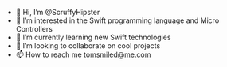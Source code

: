 - 👋 Hi, I’m @ScruffyHipster
- 👀 I’m interested in the Swift programming language and Micro Controllers
- 🌱 I’m currently learning new Swift technologies
- 💞️ I’m looking to collaborate on cool projects
- 📫 How to reach me tomsmiled@me.com

<!---
ScruffyHipster/ScruffyHipster is a ✨ special ✨ repository because its `README.md` (this file) appears on your GitHub profile.
You can click the Preview link to take a look at your changes.
--->
